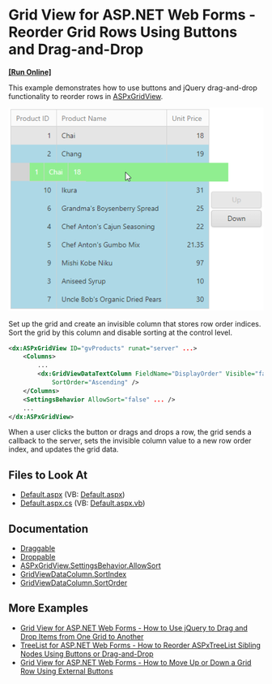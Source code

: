 # Grid View for ASP.NET Web Forms - Reorder Grid Rows Using Buttons and Drag-and-Drop

<!-- run online -->
**[[Run Online]](https://codecentral.devexpress.com/e4582/)**
<!-- run online end -->

This example demonstrates how to use buttons and jQuery drag-and-drop functionality to reorder rows in [ASPxGridView](https://docs.devexpress.com/AspNet/DevExpress.Web.ASPxGridView).

![ASPxGridView - ReorderGridRows](images/ReorderGridRows.png)

Set up the grid and create an invisible column that stores row order indices. Sort the grid by this column and disable sorting at the control level.

```xml
<dx:ASPxGridView ID="gvProducts" runat="server" ...>
    <Columns>
        ...
        <dx:GridViewDataTextColumn FieldName="DisplayOrder" Visible="false" SortIndex="0"
            SortOrder="Ascending" />
    </Columns>
    <SettingsBehavior AllowSort="false" ... />
    ...
</dx:ASPxGridView>
```

When a user clicks the button or drags and drops a row, the grid sends a callback to the server, sets the invisible column value to a new row order index, and updates the grid data.

## Files to Look At

* [Default.aspx](./CS/Default.aspx) (VB: [Default.aspx](./VB/Default.aspx))
* [Default.aspx.cs](./CS/Default.aspx.cs) (VB: [Default.aspx.vb](./VB/Default.aspx.vb))

## Documentation

- [Draggable](https://jqueryui.com/draggable/)
- [Droppable](https://jqueryui.com/droppable/)
- [ASPxGridView.SettingsBehavior.AllowSort](https://docs.devexpress.com/AspNet/DevExpress.Web.ASPxGridBehaviorSettings.AllowSort)
- [GridViewDataColumn.SortIndex](https://docs.devexpress.com/AspNet/DevExpress.Web.GridViewDataColumn.SortIndex)
- [GridViewDataColumn.SortOrder](https://docs.devexpress.com/AspNet/DevExpress.Web.GridViewDataColumn.SortOrder)

## More Examples

- [Grid View for ASP.NET Web Forms - How to Use jQuery to Drag and Drop Items from One Grid to Another](https://github.com/DevExpress-Examples/how-to-use-jquery-to-drag-and-drop-items-from-one-aspxgridview-to-another-e1810)
- [TreeList for ASP.NET Web Forms - How to Reorder ASPxTreeList Sibling Nodes Using Buttons or Drag-and-Drop](https://github.com/DevExpress-Examples/how-to-reorder-aspxtreelist-sibling-nodes-using-buttons-or-drag-and-drop-e3850)
- [Grid View for ASP.NET Web Forms - How to Move Up or Down a Grid Row Using External Buttons](https://github.com/DevExpress-Examples/how-to-move-up-or-down-a-line-a-row-of-aspxgridview-by-using-external-buttons-e4299)
